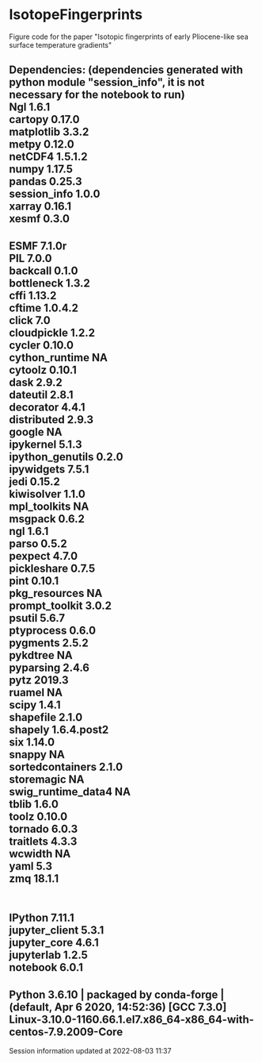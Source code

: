 # IsotopeFingerprints
Figure code for the paper "Isotopic fingerprints of early Pliocene-like sea surface temperature gradients"

Dependencies:
(dependencies generated with python module "session_info", it is not necessary for the notebook to run)
<br/>
Ngl                 1.6.1 <br/>
cartopy             0.17.0 <br/>
matplotlib          3.3.2 <br/>
metpy               0.12.0 <br/>
netCDF4             1.5.1.2 <br/>
numpy               1.17.5 <br/>
pandas              0.25.3 <br/>
session_info        1.0.0 <br/>
xarray              0.16.1 <br/>
xesmf               0.3.0 <br/>
-----

ESMF                7.1.0r <br/>
PIL                 7.0.0 <br/>
backcall            0.1.0 <br/>
bottleneck          1.3.2 <br/>
cffi                1.13.2 <br/>
cftime              1.0.4.2 <br/>
click               7.0 <br/>
cloudpickle         1.2.2 <br/>
cycler              0.10.0 <br/>
cython_runtime      NA <br/>
cytoolz             0.10.1 <br/>
dask                2.9.2 <br/>
dateutil            2.8.1 <br/>
decorator           4.4.1 <br/>
distributed         2.9.3 <br/>
google              NA <br/>
ipykernel           5.1.3 <br/>
ipython_genutils    0.2.0 <br/>
ipywidgets          7.5.1 <br/>
jedi                0.15.2 <br/>
kiwisolver          1.1.0 <br/>
mpl_toolkits        NA <br/>
msgpack             0.6.2 <br/>
ngl                 1.6.1 <br/>
parso               0.5.2 <br/>
pexpect             4.7.0 <br/>
pickleshare         0.7.5 <br/>
pint                0.10.1 <br/>
pkg_resources       NA <br/>
prompt_toolkit      3.0.2 <br/>
psutil              5.6.7 <br/>
ptyprocess          0.6.0 <br/>
pygments            2.5.2 <br/>
pykdtree            NA <br/>
pyparsing           2.4.6 <br/>
pytz                2019.3 <br/>
ruamel              NA <br/>
scipy               1.4.1 <br/>
shapefile           2.1.0 <br/>
shapely             1.6.4.post2 <br/>
six                 1.14.0 <br/>
snappy              NA <br/>
sortedcontainers    2.1.0 <br/> 
storemagic          NA <br/>
swig_runtime_data4  NA <br/>
tblib               1.6.0 <br/>
toolz               0.10.0 <br/>
tornado             6.0.3 <br/>
traitlets           4.3.3 <br/>
wcwidth             NA <br/>
yaml                5.3 <br/>
zmq                 18.1.1 <br/>
 <br/>
-----
IPython             7.11.1 <br/>
jupyter_client      5.3.1 <br/>
jupyter_core        4.6.1 <br/>
jupyterlab          1.2.5 <br/>
notebook            6.0.1 <br/>
-----
Python 3.6.10 | packaged by conda-forge | (default, Apr  6 2020, 14:52:36) [GCC 7.3.0] <br/>
Linux-3.10.0-1160.66.1.el7.x86_64-x86_64-with-centos-7.9.2009-Core <br/>
-----
Session information updated at 2022-08-03 11:37
